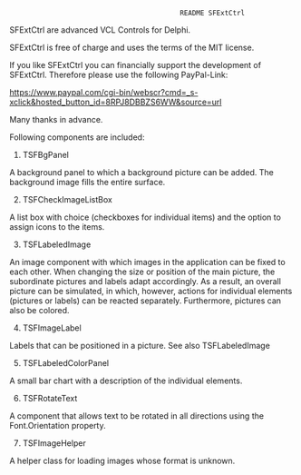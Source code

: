                                               README SFExtCtrl

SFExtCtrl are advanced VCL Controls for Delphi.

SFExtCtrl is free of charge and uses the terms of the MIT license.

If you like SFExtCtrl you can financially support the development of SFExtCtrl.
Therefore please use the following PayPal-Link: 

https://www.paypal.com/cgi-bin/webscr?cmd=_s-xclick&hosted_button_id=8RPJ8DBBZS6WW&source=url

Many thanks in advance.

Following components are included:

1. TSFBgPanel

A background panel to which a background picture can be added. The background image fills the entire surface.

2. TSFCheckImageListBox

A list box with choice (checkboxes for individual items) and the option to assign icons to the items.

3. TSFLabeledImage 

An image component with which images in the application can be fixed to each other. When changing the size or position of the main picture, the subordinate pictures and labels adapt accordingly. As a result, an overall picture can be simulated, in which, however, actions for individual elements (pictures or labels) can be reacted separately.
Furthermore, pictures can also be colored.

4. TSFImageLabel 

Labels that can be positioned in a picture. See also TSFLabeledImage

5. TSFLabeledColorPanel

A small bar chart with a description of the individual elements.

6. TSFRotateText

A component that allows text to be rotated in all directions using the Font.Orientation property.

7. TSFImageHelper

A helper class for loading images whose format is unknown.
